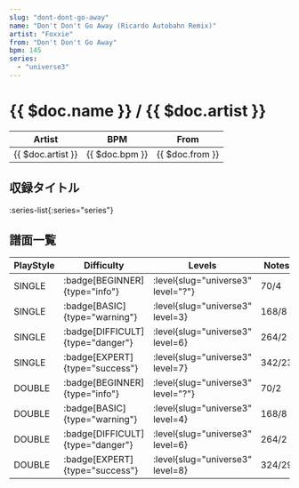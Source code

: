 ```yaml
---
slug: "dont-dont-go-away"
name: "Don't Don't Go Away (Ricardo Autobahn Remix)"
artist: "Foxxie"
from: "Don't Don't Go Away"
bpm: 145
series:
  - "universe3"
---
```


# {{ $doc.name }} / {{ $doc.artist }}

|Artist|BPM|From|
|------|---|----|
|{{ $doc.artist }}|{{ $doc.bpm }}|{{ $doc.from }}|

## 収録タイトル

:series-list{:series="series"}

## 譜面一覧

|PlayStyle|Difficulty|Levels|Notes|Movie|
|---------|----------|------|-----|-----|
|SINGLE| :badge[BEGINNER]{type="info"}|<div class="field is-grouped is-grouped-multiline"> :level{slug="universe3" level="?"}</div>|70/4||
|SINGLE| :badge[BASIC]{type="warning"}|<div class="field is-grouped is-grouped-multiline"> :level{slug="universe3" level=3}</div>|168/8||
|SINGLE| :badge[DIFFICULT]{type="danger"}|<div class="field is-grouped is-grouped-multiline"> :level{slug="universe3" level=6}</div>|264/2||
|SINGLE| :badge[EXPERT]{type="success"}|<div class="field is-grouped is-grouped-multiline"> :level{slug="universe3" level=7}</div>|342/23||
|DOUBLE| :badge[BEGINNER]{type="info"}|<div class="field is-grouped is-grouped-multiline"> :level{slug="universe3" level="?"}</div>|70/2||
|DOUBLE| :badge[BASIC]{type="warning"}|<div class="field is-grouped is-grouped-multiline"> :level{slug="universe3" level=4}</div>|168/8||
|DOUBLE| :badge[DIFFICULT]{type="danger"}|<div class="field is-grouped is-grouped-multiline"> :level{slug="universe3" level=6}</div>|264/2||
|DOUBLE| :badge[EXPERT]{type="success"}|<div class="field is-grouped is-grouped-multiline"> :level{slug="universe3" level=8}</div>|324/29||
